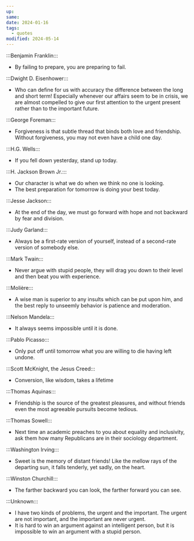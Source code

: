 ```yaml
---
up: 
same: 
date: 2024-01-16
tags:
  - quotes
modified: 2024-05-14
---
```

:::Benjamin Franklin:::
- By failing to prepare, you are preparing to fail.

:::Dwight D. Eisenhower:::
- Who can define for us with accuracy the difference between the long and short term! Especially whenever our affairs seem to be in crisis, we are almost compelled to give our first attention to the urgent present rather than to the important future.

:::George Foreman:::
- Forgiveness is that subtle thread that binds both love and friendship. Without forgiveness, you may not even have a child one day.

:::H.G. Wells:::
- If you fell down yesterday, stand up today.

:::H. Jackson Brown Jr.:::
- Our character is what we do when we think no one is looking.
- The best preparation for tomorrow is doing your best today.

:::Jesse Jackson:::
- At the end of the day, we must go forward with hope and not backward by fear and division.

:::Judy Garland:::
- Always be a first-rate version of yourself, instead of a second-rate version of somebody else.

:::Mark Twain:::
- Never argue with stupid people, they will drag you down to their level and then beat you with experience.

:::Molière:::
- A wise man is superior to any insults which can be put upon him, and the best reply to unseemly behavior is patience and moderation.

:::Nelson Mandela:::
- It always seems impossible until it is done.

:::Pablo Picasso:::
- Only put off until tomorrow what you are willing to die having left undone.

:::Scott McKnight, the Jesus Creed:::
- Conversion, like wisdom, takes a lifetime

:::Thomas Aquinas:::
- Friendship is the source of the greatest pleasures, and without friends even the most agreeable pursuits become tedious.

:::Thomas Sowell:::
- Next time an academic preaches to you about equality and inclusivity, ask them how many Republicans are in their sociology department.

:::Washington Irving:::
- Sweet is the memory of distant friends! Like the mellow rays of the departing sun, it falls tenderly, yet sadly, on the heart.

:::Winston Churchill:::
- The farther backward you can look, the farther forward you can see.

:::Unknown:::
- I have two kinds of problems, the urgent and the important. The urgent are not important, and the important are never urgent.
- It is hard to win an argument against an intelligent person, but it is impossible to win an argument with a stupid person.